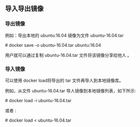 ## 导入导出镜像

### 导出镜像

例如：导出本地的 ubuntu:16.04 镜像为文件 ubuntu-16.04.tar

\# docker save -o ubuntu-16.04.tar ubuntu:16.04

用户就可以通过复制 ubuntu-16.04.tar 文件将该镜像分享给他人 。

### 导入镜像

可以使用 docker load将导出的 tar 文件再导人到本地镜像库。

例如，从文件 ubuntu-16.04.tar 导人镜像到本地镜像列表，如下所示:

\#  docker load -i ubuntu-16.04.tar

或者 :

\# docker load &lt; ubuntu-16.04.tar

### 

### 



